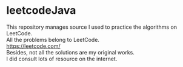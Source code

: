 # leetcodeJava
This repository manages source I used to practice the algorithms on LeetCode.  
All the problems belong to LeetCode.  
https://leetcode.com/  
Besides, not all the solutions are my original works.  
I did consult lots of resource on the internet.  
